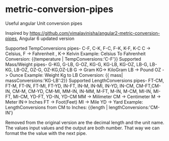 # metric-conversion-pipes

Useful angular Unit conversion pipes

Inspired by https://github.com/vimalavinisha/angular2-metric-conversion-pipes, Angular 6 updated version

Supported TempConversions pipes- C-F, C-K, F-C, F-K, K-F, K-C
    C -> Celsius,
    F -> Fahrenheit ,
    K-> Kelvin
    Example: Celsius To Fahrenheit Conversion: {{temperature | TempConversions:'C-F'}}
Supported Mass/Weight pipes- G-KG, G-LB, G-OZ, KG-G, KG-LB, KG-OZ, LB-G, LB-KG, LB-OZ, OZ-G, OZ-KG,OZ-LB
    G -> Gram
    KG-> KiloGram
    LB -> Pound
    OZ -> Ounce
    Example: Weight Kg to LB Conversion: {{ mass| massConversions:'KG-LB':2}}
Supported LengthConversions pipes- FT-CM, FT-M, FT-IN, FT-MI, FT-YD, IN-FT, IN-M, IN-MI, IN-YD, IN-CM, CM-FT,CM-IN, CM-M, CM-YD, CM-MI, MM-IN, IN-MM, M-FT, M-IN, M-CM, MI-IN, MI-FT, MI-CM, YD-FT, YD-IN, YD-CM
    MM -> Milimeter
    CM -> Centimeter
    M -> Meter
    IN-> Inches
    FT -> Foot(Feet)
    MI -> Mile
    YD -> Yard
    Example: LengthConversions from CM to Inches: {{length | lengthConversions:'CM-IN'}


Removed from the original version are the decimal length and the unit name. The values input values and the output are both number. That way we can format the the value with the next pipe.